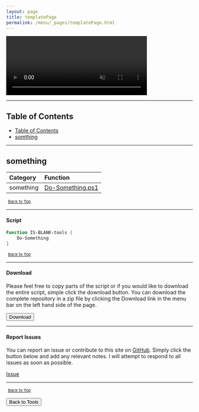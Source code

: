 ```yaml
---
layout: page
title: templatePage
permalink: /menu/_pages/templatePage.html
---
```


<video width="380" height="160" controls autoplay loop muted>
    <source src="/assets/menu/functions.mp4" type="video/mp4">
    Your browser does not support the video tag.
</video>

---

## Table of Contents

- [Table of Contents](#table-of-contents)
- [somthing](#something)

---

## something

| Category  | Function                                            |
| :-------- | :-------------------------------------------------- |
| something | [Do-Something.ps1](/_posts/functions/Do-Something/) |

<span style="font-size:11px;"><a href="#"><i class="fas fa-caret-up" aria-hidden="true" style="color: white; margin-right:5px;"></i>Back to Top</a></span>

---

#### Script

```powershell
Function IS-BLANK-tools {
    Do-Something
}
```

<span style="font-size:11px;"><a href="#"><i class="fas fa-caret-up" aria-hidden="true" style="color: white; margin-right:5px;"></i>Back to Top</a></span>

---

#### Download

Please feel free to copy parts of the script or if you would like to download the entire script, simple click the download button. You can download the complete repository in a zip file by clicking the Download link in the menu bar on the left hand side of the page.

<button class="btn" type="submit" onclick="window.open('/PowerShell/tools/IS-BLANK-tools.ps1')">
    <i class="fa fa-cloud-download-alt">
    </i>
        Download
</button>

---

#### Report Issues

You can report an issue or contribute to this site on <a href="https://github.com/BanterBoy/scripts-blog/issues">GitHub</a>. Simply click the button below and add any relevant notes. I will attempt to respond to all issues as soon as possible.

<!-- Place this tag where you want the button to render. -->

<a class="github-button" href="https://github.com/BanterBoy/scripts-blog/issues/new?title=IS-BLANK-tools.ps1&body=There is a problem with this function. Please find details below." data-show-count="true" aria-label="Issue BanterBoy/scripts-blog on GitHub">Issue</a>

---

<span style="font-size:11px;"><a href="#"><i class="fas fa-caret-up" aria-hidden="true" style="color: white; margin-right:5px;"></i>Back to Top</a></span>

<a href="/menu/_pages/tools.html">
    <button class="btn">
        <i class='fas fa-reply'>
        </i>
            Back to Tools
    </button>
</a>

[1]: http://ecotrust-canada.github.io/markdown-toc
[2]: https://github.com/googlearchive/code-prettify
